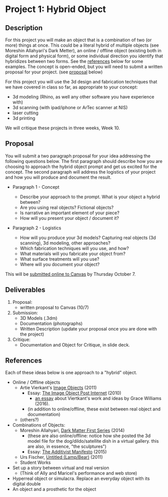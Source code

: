 

# Project 1: Hybrid Object
## Description

For this project you will make an object that is a combination of two (or more) things at once. This could be a literal hybrid of multiple objects (see Moreshin Allahyari's Dark Metter), an online / offline object (existing both in digital form and physical form), or some individual direction you identify that hybridizes between two forms. See the [references](#references) below for some examples. The concept is open-ended, but you will need to submit a written proposal for your project. (see [proposal](#proposal) below)

For this project you will use the 3d design and fabrication techniques that we have covered in class so far, as appropriate to your concept:
- 3d modeling (Rhino, as well any other software you have experience with)
- 3d scanning (with ipad/iphone or ArTec scanner at NIS)
- laser cutting
- 3d printing

We will critique these projects in three weeks, Week 10.

## Proposal

You will submit a two paragraph proposal for your idea addressing the following questions below. The first paragraph should describe how you are choosing to approach the hybrid object prompt and get us excited for the concept. The second paragraph will address the logistics of your project and how you will produce and document the result.

- Paragraph 1 - Concept
  - Describe your approach to the prompt. What is your object a hybrid between? 
  - Are you using real objects? Fictional objects? 
  - Is narrative an important element of your piece?
  - How will you present your object / document it?

- Paragraph 2 - Logistics
  - How will you produce your 3d models? Capturing real objects (3d scanning), 3d modeling, other approaches?
  - Which fabrication techniques will you use, and how? 
  - What materials will you fabricate your object from?
  - What surface treatments will you use? 
  - Where will you document your object?

This will be [submitted online to Canvas](https://canvas.unl.edu/courses/114938/discussion_topics/805312) by Thursday October 7.

## Deliverables

1. Proposal: 
   - written proposal to Canvas (10/7)
3. Submission:  
   - 3D Models (.3dm) 
   - Documentation (photographs)
   - Written Description (update your proposal once you are done with the project)
4. Critique: 
   - Documentation and Object for Critique, in slide deck.

## References
Each of these ideas below is one approach to a "hybrid" object. 

- Online / Offline objects
  - Artie Vierkant's [Image Objects](http://artievierkant.com/imageobjects2011.php) (2011)
    - Essay: [The Image Object Post Internet](https://jstchillin.org/artie/pdf/The_Image_Object_Post-Internet_us.pdf) (2010)
      - [an essay](https://digitalartdmu.wordpress.com/2016/03/31/the-image-object-post-internet/) about Viertkant's work and ideas by Grace Williams (2016).
    - (in addition to online/offline, these exist between real object and documentation)
  - (others?)
- Combinations of Objects:
  - Moreshin Allahyari, [Dark Matter First Series](http://www.morehshin.com/dark-matter-first-series/) (2014)
    - (these are also online/offline: notice how she posted the 3d model file for the dog/dildo/satellite dish in a virtual gallery. this are also, in essence, "the sculptures")
    - Essay: [The Additivist Manifesto](https://additivism.org/manifesto) (2015)
  - Urs Fischer, [Untitled (Lamp/Bear)](https://www.christies.com/en/lot/lot-5437849) (2011)
  - Student Works
- Set up a story between virtual and real version
  - (Think of Ally and Maricel's performance and web store)
- Hyperreal object or simulacra. Replace an everyday object with its digital double
- An object and a prosthetic for the object
